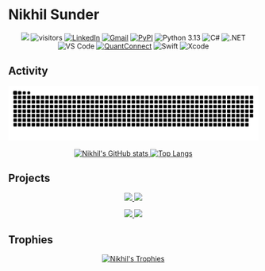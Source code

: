 # Nikhil Sunder

<!--   my-icons -->
<p align="center">
    <a href="https://github.com/nikhilxsunder/nikhilxsunder"><img src="https://img.shields.io/badge/status-updating-brightgreen.svg"></a>
    <img src="https://visitor-badge.laobi.icu/badge?page_id=nikhilxsunder.nikhilxsunder" alt="visitors"/> 
    <a href="https://www.linkedin.com/in/nikhil-sunder"><img src="https://img.shields.io/badge/LinkedIn-0077B5?style=flat&logo=linkedin&logoColor=white" alt="LinkedIn"></a>
    <a href="mailto:nsunder724@gmail.com"><img src="https://img.shields.io/badge/Gmail-D14836?style=flat&logo=gmail&logoColor=white" alt="Gmail"></a>
    <a href="https://pypi.org/user/nikhil.sunder"><img src="https://img.shields.io/badge/PyPI-3776AB?style=flat&logo=pypi&logoColor=white" alt="PyPI"></a>
    <img src="https://img.shields.io/badge/Python-3.13-blue.svg" alt="Python 3.13"/>
    <img src="https://img.shields.io/badge/C%23-239120?style=flat&logo=c-sharp&logoColor=white" alt="C#"/>
    <img src="https://img.shields.io/badge/.NET-512BD4?style=flat&logo=dotnet&logoColor=white" alt=".NET"/>
    <img src="https://img.shields.io/badge/VS%20Code-007ACC?style=flat&logo=visual-studio-code&logoColor=white" alt="VS Code"/>
    <a href="https://www.quantconnect.com/"><img src="https://img.shields.io/badge/QuantConnect-000000?style=flat&logo=quantconnect&logoColor=white" alt="QuantConnect"></a>
    <img src="https://img.shields.io/badge/Swift-FA7343?style=flat&logo=swift&logoColor=white" alt="Swift"/>
    <img src="https://img.shields.io/badge/Xcode-1575F9?style=flat&logo=xcode&logoColor=white" alt="Xcode"/>
</p>

## Activity
<!-- dark snake -->
<p align="center">
    <img src="https://raw.githubusercontent.com/nikhilxsunder/nikhilxsunder/output/github-contribution-grid-snake-dark.svg" alt="nikhilxsunder's github activity graph"/>
</p>
<p align="center">
    <a href="https://github.com/nikhilxsunder/nikhilxsunder">
        <img src="https://github-readme-stats.vercel.app/api?username=nikhilxsunder&show_icons=true&theme=tokyonight&rank_icon=github" alt="Nikhil's GitHub stats"/>
    </a>
    <a href="https://github.com/nikhilxsunder/nikhilxsunder">
        <img src="https://github-readme-stats.vercel.app/api/top-langs/?username=nikhilxsunder&show_icons=true&theme=tokyonight&layout=donut" alt="Top Langs"/>
    </a>
</p>

## Projects
<p align="center">
    <a href="https://github.com/nikhilxsunder/fedfred">
        <img src="https://github-readme-stats.vercel.app/api/pin/?username=nikhilxsunder&repo=fedfred&theme=tokyonight" />
    </a>
    <a href="https://github.com/nikhilxsunder/edgar-sec">
        <img src="https://github-readme-stats.vercel.app/api/pin/?username=nikhilxsunder&repo=edgar-sec&theme=tokyonight" />
    </a>
</p>
<p align="center">
    <a href="https://github.com/nikhilxsunder/binance-us">
        <img src="https://github-readme-stats.vercel.app/api/pin/?username=nikhilxsunder&repo=binance-us&theme=tokyonight" />
    </a>
    <a href="https://github.com/nikhilxsunder/xcodedemo">
        <img src="https://github-readme-stats.vercel.app/api/pin/?username=nikhilxsunder&repo=xcodedemo&theme=tokyonight" />
    </a>
</p>

## Trophies
<p align="center">
    <a href="https://github.com/nikhilxsunder/github-profile-trophy">
        <img src="https://github-profile-trophy.vercel.app/?username=nikhilxsunder&theme=tokyonight" alt="Nikhil's Trophies"/>
    </a>
</p>


